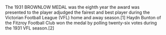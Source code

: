 The 1931 BROWNLOW MEDAL was the eighth year the award was presented to the player adjudged the fairest and best player during the Victorian Football League (VFL) home and away season.[1] Haydn Bunton of the Fitzroy Football Club won the medal by polling twenty-six votes during the 1931 VFL season.[2]
